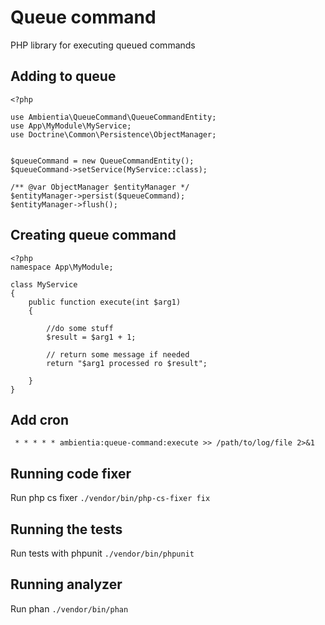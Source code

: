 # Queue command

PHP library for executing queued commands

## Adding to queue
```
<?php

use Ambientia\QueueCommand\QueueCommandEntity;
use App\MyModule\MyService;
use Doctrine\Common\Persistence\ObjectManager;


$queueCommand = new QueueCommandEntity();
$queueCommand->setService(MyService::class);

/** @var ObjectManager $entityManager */
$entityManager->persist($queueCommand);
$entityManager->flush();
```

## Creating queue command
```
<?php
namespace App\MyModule;

class MyService
{
    public function execute(int $arg1)
    {

        //do some stuff
        $result = $arg1 + 1;

        // return some message if needed
        return "$arg1 processed ro $result";

    }
}
```

## Add cron
` * * * * * ambientia:queue-command:execute >> /path/to/log/file 2>&1`

## Running code fixer

Run php cs fixer `./vendor/bin/php-cs-fixer fix`

## Running the tests

Run tests with phpunit `./vendor/bin/phpunit`

## Running analyzer

Run phan `./vendor/bin/phan`